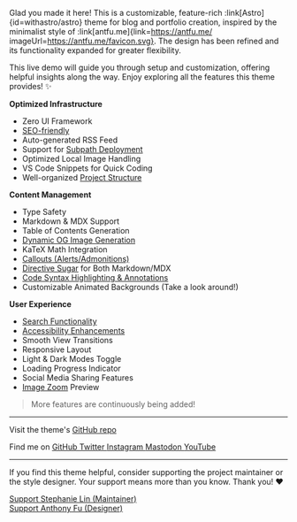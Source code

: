 Glad you made it here! This is a customizable, feature-rich :link[Astro]{id=withastro/astro} theme for blog and portfolio creation, inspired by the minimalist style of :link[antfu.me]{link=https://antfu.me/ imageUrl=https://antfu.me/favicon.svg}. The design has been refined and its functionality expanded for greater flexibility.

This live demo will guide you through setup and customization, offering helpful insights along the way. Enjoy exploring all the features this theme provides! ✨

**Optimized Infrastructure**

- Zero UI Framework
- [SEO-friendly](https://astro-antfustyle-theme.vercel.app/blog/faqs-and-known-issues/#about-seo-and-accessibility)
- Auto-generated RSS Feed
- Support for [Subpath Deployment](https://astro-antfustyle-theme.vercel.app/blog/basic-configuration/#configuring-site)
- Optimized Local Image Handling
- VS Code Snippets for Quick Coding
- Well-organized [Project Structure](https://astro-antfustyle-theme.vercel.app/blog/project-structure/)

**Content Management**

- Type Safety
- Markdown & MDX Support
- Table of Contents Generation
- [Dynamic OG Image Generation](https://astro-antfustyle-theme.vercel.app/blog/about-open-graph-images/)
- KaTeX Math Integration
- [Callouts (Alerts/Admonitions)](https://astro-antfustyle-theme.vercel.app/blog/markdown-mdx-extended-features/#callouts-alerts--admonitions)
- [Directive Sugar](https://astro-antfustyle-theme.vercel.app/blog/markdown-mdx-extended-features/#image-caption--link) for Both Markdown/MDX
- [Code Syntax Highlighting & Annotations](https://astro-antfustyle-theme.vercel.app/blog/markdown-mdx-extended-features/#fully-featured-code-blocks)
- Customizable Animated Backgrounds (Take a look around!)

**User Experience**

- [Search Functionality](https://astro-antfustyle-theme.vercel.app/blog/faqs-and-known-issues/#search-functionality)
- [Accessibility Enhancements](https://astro-antfustyle-theme.vercel.app/blog/faqs-and-known-issues/#about-seo-and-accessibility)
- Smooth View Transitions
- Responsive Layout
- Light & Dark Modes Toggle
- Loading Progress Indicator
- Social Media Sharing Features
- [Image Zoom](https://astro-antfustyle-theme.vercel.app/blog/faqs-and-known-issues/#image-zoom) Preview

> More features are continuously being added!

---

<p>
  Visit the theme's
  <a
    class="inline-block ml-1.5 op-75 hover:op-100"
    href="https://github.com/lin-stephanie/astro-antfustyle-theme"
    target="_blank"
    aria-label="AntfuStyle on GitHub (external link)"
  >
    <span i-simple-icons-github></span>
    GitHub repo
  </a>
</p>

<p>
  <span class="inline-block mr-1.5 mb-2">Find me on</span>
  <span class="inline-flex flex-wrap gap-2 op-75 hover:op-100">
    <a
      href="https://github.com/lin-stephanie/astro-antfustyle-theme"
      target="_blank"
      aria-label="Find me on GitHub (external link)"
    >
      <span i-simple-icons-github></span> GitHub
    </a>
    <a
      href="https://github.com/lin-stephanie/astro-antfustyle-theme"
      target="_blank"
      aria-label="Find me on Twitter (external link)"
    >
      <span i-ri-twitter-x-fill></span> Twitter
    </a>
    <a
      href="https://github.com/lin-stephanie/astro-antfustyle-theme"
      target="_blank"
      aria-label="Find me on Instagram (external link)"
    >
      <span i-simple-icons-instagram></span> Instagram
    </a>
    <a
      href="https://github.com/lin-stephanie/astro-antfustyle-theme"
      target="_blank"
      aria-label="Find me on Mastodon (external link)"
    >
      <span i-simple-icons-mastodon></span> Mastodon
    </a>
    <a
      href="https://github.com/lin-stephanie/astro-antfustyle-theme"
      target="_blank"
      aria-label="Find me on YouTube (external link)"
    >
      <span i-simple-icons-youtube></span> YouTube
    </a>
  </span>
</p>

---

If you find this theme helpful, consider supporting the project maintainer or the style designer. Your support means more than you know. Thank you! ❤️

<div class="flex flex-wrap gap-4">
  <a
    class="btn-rose inline-block"
    href="https://github.com/sponsors/lin-stephanie"
    target="_blank"
    aria-label="Support Stephanie Lin (external link)"
  >
    <div class="i-ph-heart-duotone transition-all ease-out duration-200"></div>
    Support Stephanie Lin (Maintainer)
  </a>
  <a
    class="btn-yellow inline-block"
    href="https://github.com/sponsors/antfu"
    target="_blank"
    aria-label="Support Anthony Fu (external link)"
  >
    <div class="i-ph-lightning-duotone transition-all ease-out duration-200"></div>
    Support Anthony Fu (Designer)
  </a>
</div>
